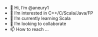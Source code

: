 - 👋 Hi, I’m @aneury1
- 👀 I’m interested in C++/C/Scala/Java/FP
- 🌱 I’m currently learning Scala
- 💞️ I’m looking to collaborate
- 📫 How to reach ...

<!---
aneury1/aneury1 is a ✨ special ✨ repository because its `README.md` (this file) appears on your GitHub profile.
You can click the Preview link to take a look at your changes.
--->
